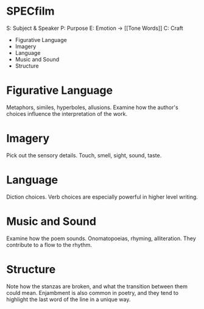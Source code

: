  # SPECfilm
S: Subject & Speaker
P: Purpose
E: Emotion -> [[Tone Words]]
C: Craft
- Figurative Language
- Imagery
- Language
- Music and Sound
- Structure
# Figurative Language
Metaphors, similes, hyperboles, allusions. Examine how the author's choices influence the interpretation of the work.
# Imagery
Pick out the sensory details. Touch, smell, sight, sound, taste.
# Language
Diction choices. Verb choices are especially powerful in higher level writing.
# Music and Sound
Examine how the poem sounds. Onomatopoeias, rhyming, alliteration. They contribute to a flow to the rhythm.
# Structure
Note how the stanzas are broken, and what the transition between them could mean. Enjambment is also common in poetry, and they tend to highlight the last word of the line in a unique way.